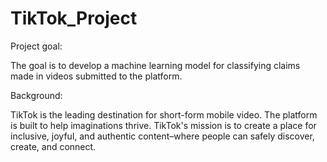 # TikTok_Project

Project goal:  

The goal is to develop a machine learning model for classifying claims made in videos submitted to the platform.

Background: 

TikTok is the leading destination for short-form mobile video. The platform is built to help imaginations thrive. TikTok's mission is to create a place for inclusive, joyful, and authentic content–where people can safely discover, create, and connect.
